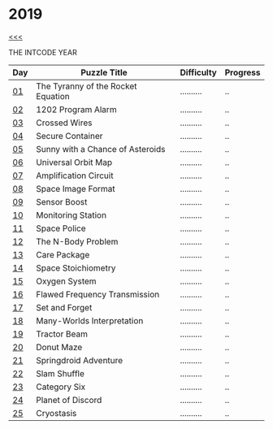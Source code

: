 # 2019

[<<<](../README.md)

THE INTCODE YEAR

| Day                       | Puzzle Title                                  | Difficulty | Progress |
|---------------------------|-----------------------------------------------|------------|----------|
| [01](./src/d01/README.md) | The Tyranny of the Rocket Equation            | .......... | ..       |
| [02](./src/d02/README.md) | 1202 Program Alarm                            | .......... | ..       |
| [03](./src/d03/README.md) | Crossed Wires                                 | .......... | ..       |
| [04](./src/d04/README.md) | Secure Container                              | .......... | ..       |
| [05](./src/d05/README.md) | Sunny with a Chance of Asteroids              | .......... | ..       |
| [06](./src/d06/README.md) | Universal Orbit Map                           | .......... | ..       |
| [07](./src/d07/README.md) | Amplification Circuit                         | .......... | ..       |
| [08](./src/d08/README.md) | Space Image Format                            | .......... | ..       |
| [09](./src/d09/README.md) | Sensor Boost                                  | .......... | ..       |
| [10](./src/d10/README.md) | Monitoring Station                            | .......... | ..       |
| [11](./src/d11/README.md) | Space Police                                  | .......... | ..       |
| [12](./src/d12/README.md) | The N-Body Problem                            | .......... | ..       |
| [13](./src/d13/README.md) | Care Package                                  | .......... | ..       |
| [14](./src/d14/README.md) | Space Stoichiometry                           | .......... | ..       |
| [15](./src/d15/README.md) | Oxygen System                                 | .......... | ..       |
| [16](./src/d16/README.md) | Flawed Frequency Transmission                 | .......... | ..       |
| [17](./src/d17/README.md) | Set and Forget                                | .......... | ..       |
| [18](./src/d18/README.md) | Many-Worlds Interpretation                    | .......... | ..       |
| [19](./src/d19/README.md) | Tractor Beam                                  | .......... | ..       |
| [20](./src/d20/README.md) | Donut Maze                                    | .......... | ..       |
| [21](./src/d21/README.md) | Springdroid Adventure                         | .......... | ..       |
| [22](./src/d22/README.md) | Slam Shuffle                                  | .......... | ..       |
| [23](./src/d23/README.md) | Category Six                                  | .......... | ..       |
| [24](./src/d24/README.md) | Planet of Discord                             | .......... | ..       |
| [25](./src/d25/README.md) | Cryostasis                                    | .......... | ..       |

